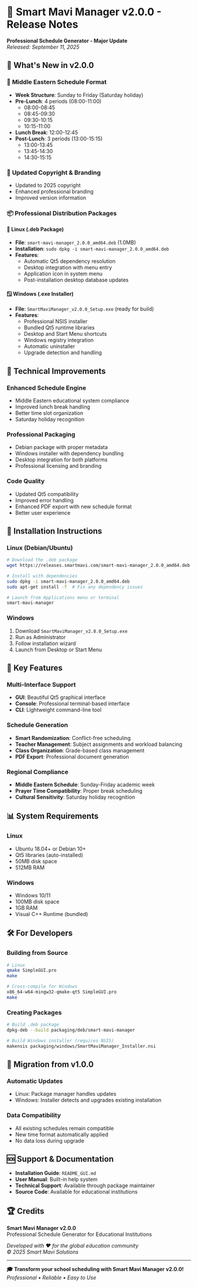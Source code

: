 # 🎉 Smart Mavi Manager v2.0.0 - Release Notes

**Professional Schedule Generator - Major Update**  
*Released: September 11, 2025*

## 🌟 What's New in v2.0.0

### 🕌 **Middle Eastern Schedule Format**
- **Week Structure**: Sunday to Friday (Saturday holiday)
- **Pre-Lunch**: 4 periods (08:00-11:00)
  - 08:00-08:45
  - 08:45-09:30  
  - 09:30-10:15
  - 10:15-11:00
- **Lunch Break**: 12:00-12:45
- **Post-Lunch**: 3 periods (13:00-15:15)
  - 13:00-13:45
  - 13:45-14:30
  - 14:30-15:15

### 📅 **Updated Copyright & Branding**
- Updated to 2025 copyright
- Enhanced professional branding
- Improved version information

### 📦 **Professional Distribution Packages**

#### 🐧 **Linux (.deb Package)**
- **File**: `smart-mavi-manager_2.0.0_amd64.deb` (1.0MB)
- **Installation**: `sudo dpkg -i smart-mavi-manager_2.0.0_amd64.deb`
- **Features**:
  - Automatic Qt5 dependency resolution
  - Desktop integration with menu entry
  - Application icon in system menu
  - Post-installation desktop database updates

#### 🪟 **Windows (.exe Installer)**
- **File**: `SmartMaviManager_v2.0.0_Setup.exe` (ready for build)
- **Features**:
  - Professional NSIS installer
  - Bundled Qt5 runtime libraries
  - Desktop and Start Menu shortcuts
  - Windows registry integration
  - Automatic uninstaller
  - Upgrade detection and handling

## 🔧 **Technical Improvements**

### **Enhanced Schedule Engine**
- Middle Eastern educational system compliance
- Improved lunch break handling
- Better time slot organization
- Saturday holiday recognition

### **Professional Packaging**
- Debian package with proper metadata
- Windows installer with dependency bundling
- Desktop integration for both platforms
- Professional licensing and branding

### **Code Quality**
- Updated Qt5 compatibility
- Improved error handling
- Enhanced PDF export with new schedule format
- Better user experience

## 🚀 **Installation Instructions**

### **Linux (Debian/Ubuntu)**
```bash
# Download the .deb package
wget https://releases.smartmavi.com/smart-mavi-manager_2.0.0_amd64.deb

# Install with dependencies
sudo dpkg -i smart-mavi-manager_2.0.0_amd64.deb
sudo apt-get install -f  # Fix any dependency issues

# Launch from Applications menu or terminal
smart-mavi-manager
```

### **Windows**
1. Download `SmartMaviManager_v2.0.0_Setup.exe`
2. Run as Administrator
3. Follow installation wizard
4. Launch from Desktop or Start Menu

## 🎯 **Key Features**

### **Multi-Interface Support**
- **GUI**: Beautiful Qt5 graphical interface
- **Console**: Professional terminal-based interface  
- **CLI**: Lightweight command-line tool

### **Schedule Generation**
- **Smart Randomization**: Conflict-free scheduling
- **Teacher Management**: Subject assignments and workload balancing
- **Class Organization**: Grade-based class management
- **PDF Export**: Professional document generation

### **Regional Compliance**
- **Middle Eastern Schedule**: Sunday-Friday academic week
- **Prayer Time Compatibility**: Proper break scheduling
- **Cultural Sensitivity**: Saturday holiday recognition

## 📊 **System Requirements**

### **Linux**
- Ubuntu 18.04+ or Debian 10+
- Qt5 libraries (auto-installed)
- 50MB disk space
- 512MB RAM

### **Windows**
- Windows 10/11
- 100MB disk space
- 1GB RAM
- Visual C++ Runtime (bundled)

## 🛠️ **For Developers**

### **Building from Source**
```bash
# Linux
qmake SimpleGUI.pro
make

# Cross-compile for Windows
x86_64-w64-mingw32-qmake-qt5 SimpleGUI.pro
make
```

### **Creating Packages**
```bash
# Build .deb package
dpkg-deb --build packaging/deb/smart-mavi-manager

# Build Windows installer (requires NSIS)
makensis packaging/windows/SmartMaviManager_Installer.nsi
```

## 🎊 **Migration from v1.0.0**

### **Automatic Updates**
- Linux: Package manager handles updates
- Windows: Installer detects and upgrades existing installation

### **Data Compatibility**
- All existing schedules remain compatible
- New time format automatically applied
- No data loss during upgrade

## 🆘 **Support & Documentation**

- **Installation Guide**: `README_GUI.md`
- **User Manual**: Built-in help system
- **Technical Support**: Available through package maintainer
- **Source Code**: Available for educational institutions

## 🏆 **Credits**

**Smart Mavi Manager v2.0.0**  
Professional Schedule Generator for Educational Institutions

*Developed with ❤️ for the global education community*  
*© 2025 Smart Mavi Solutions*

---

**🎓 Transform your school scheduling with Smart Mavi Manager v2.0.0!**  
*Professional • Reliable • Easy to Use*
